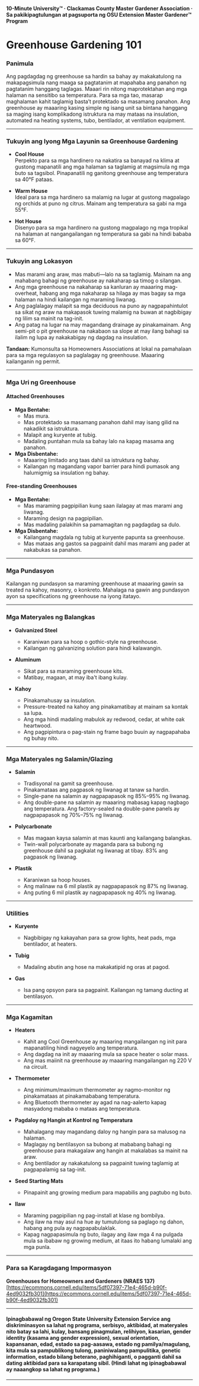 #### 10-Minute University™ · Clackamas County Master Gardener Association · Sa pakikipagtulungan at pagsuporta ng OSU Extension Master Gardener™ Program

# Greenhouse Gardening 101

### Panimula

Ang pagdagdag ng greenhouse sa hardin sa bahay ay makakatulong na makapagsimula nang maaga sa pagtatanim at mapahaba ang panahon ng pagtatanim hanggang taglagas. Maaari rin nitong maprotektahan ang mga halaman na sensitibo sa temperatura. Para sa mga tao, masarap maghalaman kahit taglamig basta’t protektado sa masamang panahon. Ang greenhouse ay maaaring kasing simple ng isang unit sa bintana hanggang sa maging isang komplikadong istruktura na may mataas na insulation, automated na heating systems, tubo, bentilador, at ventilation equipment.

---

### Tukuyin ang Iyong Mga Layunin sa Greenhouse Gardening

- **Cool House**  
  Perpekto para sa mga hardinero na nakatira sa banayad na klima at gustong mapanatili ang mga halaman sa taglamig at magsimula ng mga buto sa tagsibol. Pinapanatili ng ganitong greenhouse ang temperatura sa 40°F pataas.

- **Warm House**  
  Ideal para sa mga hardinero sa malamig na lugar at gustong magpalago ng orchids at puno ng citrus. Mainam ang temperatura sa gabi na mga 55°F.

- **Hot House**  
  Disenyo para sa mga hardinero na gustong magpalago ng mga tropikal na halaman at nangangailangan ng temperatura sa gabi na hindi bababa sa 60°F.

---

### Tukuyin ang Lokasyon

- Mas marami ang araw, mas mabuti—lalo na sa taglamig. Mainam na ang mahabang bahagi ng greenhouse ay nakaharap sa timog o silangan.
- Ang mga greenhouse na nakaharap sa kanluran ay maaaring mag-overheat, habang ang mga nakaharap sa hilaga ay mas bagay sa mga halaman na hindi kailangan ng maraming liwanag.
- Ang paglalagay malapit sa mga deciduous na puno ay nagpapahintulot sa sikat ng araw na makapasok tuwing malamig na buwan at nagbibigay ng lilim sa mainit na tag-init.
- Ang patag na lugar na may magandang drainage ay pinakamainam. Ang semi-pit o pit greenhouse na nakabaon sa slope at may ilang bahagi sa ilalim ng lupa ay nakakabigay ng dagdag na insulation.

**Tandaan:** Kumonsulta sa Homeowners Associations at lokal na pamahalaan para sa mga regulasyon sa paglalagay ng greenhouse. Maaaring kailanganin ng permit.

---

### Mga Uri ng Greenhouse

#### Attached Greenhouses

- **Mga Bentahe:**
  - Mas mura.
  - Mas protektado sa masamang panahon dahil may isang gilid na nakadikit sa istruktura.
  - Malapit ang kuryente at tubig.
  - Madaling puntahan mula sa bahay lalo na kapag masama ang panahon.
- **Mga Disbentahe:**
  - Maaaring limitado ang taas dahil sa istruktura ng bahay.
  - Kailangan ng magandang vapor barrier para hindi pumasok ang halumigmig sa insulation ng bahay.

#### Free-standing Greenhouses

- **Mga Bentahe:**
  - Mas maraming pagpipilian kung saan ilalagay at mas marami ang liwanag.
  - Maraming design na pagpipilian.
  - Mas madaling palakihin sa pamamagitan ng pagdagdag sa dulo.
- **Mga Disbentahe:**
  - Kailangang magdala ng tubig at kuryente papunta sa greenhouse.
  - Mas mataas ang gastos sa pagpainit dahil mas marami ang pader at nakabukas sa panahon.

---

### Mga Pundasyon

Kailangan ng pundasyon sa maraming greenhouse at maaaring gawin sa treated na kahoy, masonry, o konkreto. Mahalaga na gawin ang pundasyon ayon sa specifications ng greenhouse na iyong itatayo.

---

### Mga Materyales ng Balangkas

- **Galvanized Steel**
  - Karaniwan para sa hoop o gothic-style na greenhouse.
  - Kailangan ng galvanizing solution para hindi kalawangin.

- **Aluminum**
  - Sikat para sa maraming greenhouse kits.
  - Matibay, magaan, at may iba't ibang kulay.

- **Kahoy**
  - Pinakamahusay sa insulation.
  - Pressure-treated na kahoy ang pinakamatibay at mainam sa kontak sa lupa.
  - Ang mga hindi madaling mabulok ay redwood, cedar, at white oak heartwood.
  - Ang pagpipintura o pag-stain ng frame bago buuin ay nagpapahaba ng buhay nito.

---

### Mga Materyales ng Salamin/Glazing

- **Salamin**
  - Tradisyonal na gamit sa greenhouse.
  - Pinakamataas ang pagpasok ng liwanag at tanaw sa hardin.
  - Single-pane na salamin ay nagpapapasok ng 85%–95% ng liwanag.
  - Ang double-pane na salamin ay maaaring mabasag kapag nagbago ang temperatura. Ang factory-sealed na double-pane panels ay nagpapapasok ng 70%–75% ng liwanag.

- **Polycarbonate**
  - Mas magaan kaysa salamin at mas kaunti ang kailangang balangkas.
  - Twin-wall polycarbonate ay maganda para sa bubong ng greenhouse dahil sa pagkalat ng liwanag at tibay. 83% ang pagpasok ng liwanag.

- **Plastik**
  - Karaniwan sa hoop houses.
  - Ang malinaw na 6 mil plastik ay nagpapapasok ng 87% ng liwanag.
  - Ang puting 6 mil plastik ay nagpapapasok ng 40% ng liwanag.

---

### Utilities

- **Kuryente**
  - Nagbibigay ng kakayahan para sa grow lights, heat pads, mga bentilador, at heaters.

- **Tubig**
  - Madaling abutin ang hose na makakatipid ng oras at pagod.

- **Gas**
  - Isa pang opsyon para sa pagpainit. Kailangan ng tamang ducting at bentilasyon.

---

### Mga Kagamitan

- **Heaters**
  - Kahit ang Cool Greenhouse ay maaaring mangailangan ng init para mapanatiling hindi nagyeyelo ang temperatura.
  - Ang dagdag na init ay maaaring mula sa space heater o solar mass.
  - Ang mas maiinit na greenhouse ay maaaring mangailangan ng 220 V na circuit.

- **Thermometer**
  - Ang minimum/maximum thermometer ay nagmo-monitor ng pinakamataas at pinakamababang temperatura.
  - Ang Bluetooth thermometer ay agad na nag-aalerto kapag masyadong mababa o mataas ang temperatura.

- **Pagdaloy ng Hangin at Kontrol ng Temperatura**
  - Mahalagang may magandang daloy ng hangin para sa malusog na halaman.
  - Maglagay ng bentilasyon sa bubong at mababang bahagi ng greenhouse para makagalaw ang hangin at makalabas sa mainit na araw.
  - Ang bentilador ay nakakatulong sa pagpainit tuwing taglamig at pagpapalamig sa tag-init.

- **Seed Starting Mats**
  - Pinapainit ang growing medium para mapabilis ang pagtubo ng buto.

- **Ilaw**
  - Maraming pagpipilian ng pag-install at klase ng bombilya.
  - Ang ilaw na may asul na hue ay tumutulong sa paglago ng dahon, habang ang pula ay nagpapabulaklak.
  - Kapag nagpapasimula ng buto, ilagay ang ilaw mga 4 na pulgada mula sa ibabaw ng growing medium, at itaas ito habang lumalaki ang mga punla.

---

### Para sa Karagdagang Impormasyon

**Greenhouses for Homeowners and Gardeners (NRAES 137)**  
[https://ecommons.cornell.edu/items/5df07397-71e4-465d-b90f-4ed9032fb301](https://ecommons.cornell.edu/items/5df07397-71e4-465d-b90f-4ed9032fb301)

---

#### Ipinagbabawal ng Oregon State University Extension Service ang diskriminasyon sa lahat ng programa, serbisyo, aktibidad, at materyales nito batay sa lahi, kulay, bansang pinagmulan, relihiyon, kasarian, gender identity (kasama ang gender expression), sexual orientation, kapansanan, edad, estado sa pag-aasawa, estado ng pamilya/magulang, kita mula sa pampublikong tulong, paniniwalang pampulitika, genetic information, estado bilang beterano, paghihiganti, o pagganti dahil sa dating aktibidad para sa karapatang sibil. (Hindi lahat ng ipinagbabawal ay naaangkop sa lahat ng programa.)
---